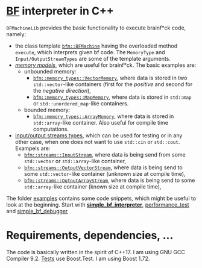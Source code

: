 # [BF](https://esolangs.org/wiki/Brainfuck) interpreter in C++

`BFMachineLib` provides the basic functionality to execute brainf*ck code, namely:
* the class template [`bfm::BFMachine`](cpp/BFMachineLib/BFMachine/BFMachine.hpp) having the overloaded method `execute`, which interprets given bf code. The `MemoryType` and `Input/OutputStreamTypes` are some of the template arguments.
* [_memory models_](cpp/BFMachineLib/MemoryTypes), which are useful for brainf*ck. The basic examples are:
    * unbounded memory: 
        * [`bfm::memory_types::VectorMemory`](cpp/BFMachineLib/MemoryTypes/VectorMemory.hpp), where data is stored in two `std::vector`-like containers (first for the _positive_ and second for the _negative direction_),
        * [`bfm::memory_types::MapMemory`](cpp/BFMachineLib/MemoryTypes/MapMemory.hpp), where data is stored in `std::map` or `std::unordered_map`-like containers.
    * bounded memory:
        * [`bfm::memory_types::ArrayMemory`](cpp/BFMachineLib/MemoryTypes/ArrayMemory.hpp), where data is stored in `std::array`-like container. Also useful for compile time computations.
* [input/output streams types](cpp/BFMachineLib/Streams), which can be used for testing or in any other case, when one does not want to use `std::cin` or `std::cout`. Exampels are:
    * [`bfm::streams::InputStream`](cpp/BFMachineLib/Streams/InputStream.hpp), where data is being send from some `std::vector` or `std::array`-like container,
    * [`bfm::streams::OutputVectorStream`](cpp/BFMachineLib/Streams/OutputVectorStream.hpp), where data is being send to some `std::vector`-like container (unknown size at compile time),
    * [`bfm::streams::OutputArrayStream`](cpp/BFMachineLib/Streams/OutputArrayStream.hpp), where data is being send to some `std::array`-like container (known size at compile time),

The folder [examples](cpp/examples) contains some code snippets, which might be useful to look at the beginning. Start with [**simple_bf_interpreter**](cpp/examples/simple_bf_interpreter/simple_bf_interpreter.cpp), [performance_test](cpp/examples/memory_types_performance_comparison/memory_types_performance_comparison.cpp) and [simple_bf_debugger](cpp/examples/simple_bf_debugger/simple_bf_debugger.cpp)

# Requirements, dependencies, ...

The code is basically written in the spirit of C++17. I am using GNU GCC Compiler 9.2.
[Tests](https://github.com/vil02/BFMachines/tree/master/cpp/tests) use Boost.Test. I am using Boost 1.72.
